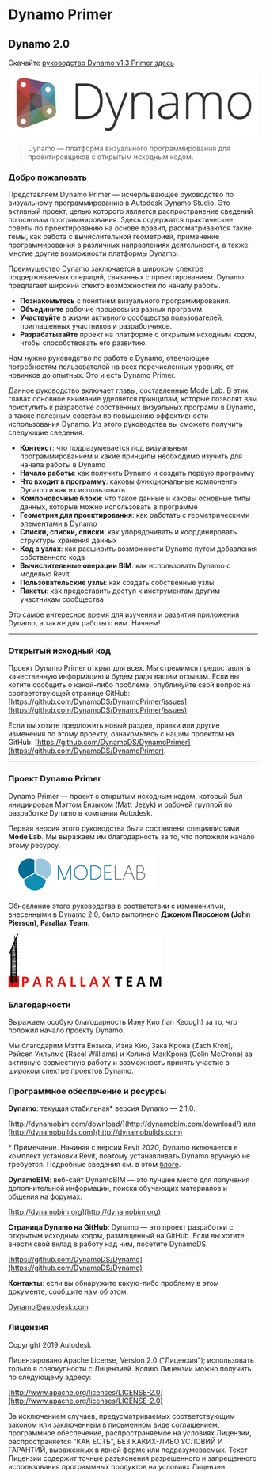 

# Dynamo Primer

## Dynamo 2.0

Скачайте [руководство Dynamo v1.3 Primer здесь](http://primer.dynamobim.org/en/Appendix/DynamoPrimer-Print1_3.pdf)

![Логотип Dynamo](images/dynamo_logo_dark-trim.jpg)

> Dynamo — платформа визуального программирования для проектировщиков с открытым исходным кодом.

### Добро пожаловать

Представляем Dynamo Primer — исчерпывающее руководство по визуальному программированию в Autodesk Dynamo Studio. Это активный проект, целью которого является распространение сведений по основам программирования. Здесь содержатся практические советы по проектированию на основе правил, рассматриваются такие темы, как работа с вычислительной геометрией, применение программирования в различных направлениях деятельности, а также многие другие возможности платформы Dynamo.

Преимущество Dynamo заключается в широком спектре поддерживаемых операций, связанных с проектированием. Dynamo предлагает широкий спектр возможностей по началу работы.

* **Познакомьтесь** с понятием визуального программирования.
* **Объедините** рабочие процессы из разных программ.
* **Участвуйте** в жизни активного сообщества пользователей, приглашенных участников и разработчиков.
* **Разрабатывайте** проект на платформе с открытым исходным кодом, чтобы способствовать его развитию.

Нам нужно руководство по работе с Dynamo, отвечающее потребностям пользователей на всех перечисленных уровнях, от новичков до опытных. Это и есть Dynamo Primer.

Данное руководство включает главы, составленные Mode Lab. В этих главах основное внимание уделяется принципам, которые позволят вам приступить к разработке собственных визуальных программ в Dynamo, а также полезным советам по повышению эффективности использования Dynamo. Из этого руководства вы сможете получить следующие сведения.

* **Контекст**: что подразумевается под визуальным программированием и какие принципы необходимо изучить для начала работы в Dynamo
* **Начало работы**: как получить Dynamo и создать первую программу
* **Что входит в программу**: каковы функциональные компоненты Dynamo и как их использовать
* **Компоновочные блоки**: что такое данные и каковы основные типы данных, которые можно использовать в программе
* **Геометрия для проектирования**: как работать с геометрическими элементами в Dynamo
* **Списки, списки, списки**: как упорядочивать и координировать структуры хранения данных
* **Код в узлах**: как расширить возможности Dynamo путем добавления собственного кода
* **Вычислительные операции BIM**: как использовать Dynamo с моделью Revit
* **Пользовательские узлы**: как создать собственные узлы
* **Пакеты**: как предоставить доступ к инструментам другим участникам сообщества

Это самое интересное время для изучения и развития приложения Dynamo, а также для работы с ним. Начнем!

---

### Открытый исходный код

Проект Dynamo Primer открыт для всех. Мы стремимся предоставлять качественную информацию и будем рады вашим отзывам. Если вы хотите сообщить о какой-либо проблеме, опубликуйте свой вопрос на соответствующей странице GitHub: [https://github.com/DynamoDS/DynamoPrimer/issues](https://github.com/DynamoDS/DynamoPrimer/issues).

Если вы хотите предложить новый раздел, правки или другие изменения по этому проекту, ознакомьтесь с нашим проектом на GitHub: [https://github.com/DynamoDS/DynamoPrimer](https://github.com/DynamoDS/DynamoPrimer).

---

### Проект Dynamo Primer

Dynamo Primer — проект с открытым исходным кодом, который был инициирован Мэттом Ензыком (Matt Jezyk) и рабочей группой по разработке Dynamo в компании Autodesk.

Первая версия этого руководства была составлена специалистами **Mode Lab**. Мы выражаем им благодарность за то, что положили начало этому ресурсу.

[![](images/MODELAB_Logo.png)](http://modelab.is)

Обновление этого руководства в соответствии с изменениями, внесенными в Dynamo 2.0, было выполнено **Джоном Пирсоном (John Pierson), Parallax Team**.

[![](images/PRLX_Logo.jpg)](http://www.parallaxteam.com/)

### Благодарности

Выражаем особую благодарность Иэну Кио (Ian Keough) за то, что положил начало проекту Dynamo.

Мы благодарим Мэтта Ензыка, Иэна Кио, Зака Крона (Zach Kron), Рэйсел Уильямс (Racel Williams) и Колина МакКрона (Colin McCrone) за активную совместную работу и возможность принять участие в широком спектре проектов Dynamo.

### Программное обеспечение и ресурсы

**Dynamo**: текущая стабильная* версия Dynamo — 2.1.0.

[http://dynamobim.com/download/](http://dynamobim.com/download/) или [http://dynamobuilds.com](http://dynamobuilds.com)

* Примечание. Начиная с версии Revit 2020, Dynamo включается в комплект установки Revit, поэтому устанавливать Dynamo вручную не требуется. Подробные сведения см. в этом [блоге](https://dynamobim.org/dynamo-core-2-1-release/).

**DynamoBIM**: веб-сайт DynamoBIM — это лучшее место для получения дополнительной информации, поиска обучающих материалов и общения на форумах.

[http://dynamobim.org](http://dynamobim.org)

**Страница Dynamo на GitHub**: Dynamo — это проект разработки с открытым исходным кодом, размещенный на GitHub. Если вы хотите внести свой вклад в работу над ним, посетите DynamoDS.

[https://github.com/DynamoDS/Dynamo](https://github.com/DynamoDS/Dynamo)

**Контакты**: если вы обнаружите какую-либо проблему в этом документе, сообщите нам об этом.

Dynamo@autodesk.com

### Лицензия

Copyright 2019 Autodesk

Лицензировано Apache License, Version 2.0 ("Лицензия"); использовать только в совокупности с Лицензией. Копию Лицензии можно получить по следующему адресу:

[http://www.apache.org/licenses/LICENSE-2.0](http://www.apache.org/licenses/LICENSE-2.0)

За исключением случаев, предусматриваемых соответствующим законом или заключенным в письменном виде соглашением, программное обеспечение, распространяемое на условиях Лицензии, распространяется "КАК ЕСТЬ", БЕЗ КАКИХ-ЛИБО УСЛОВИЙ И ГАРАНТИЙ, выраженных в явной форме или подразумеваемых. Текст Лицензии содержит точные разъяснения разрешенного и запрещенного использования программных продуктов на условиях Лицензии.

